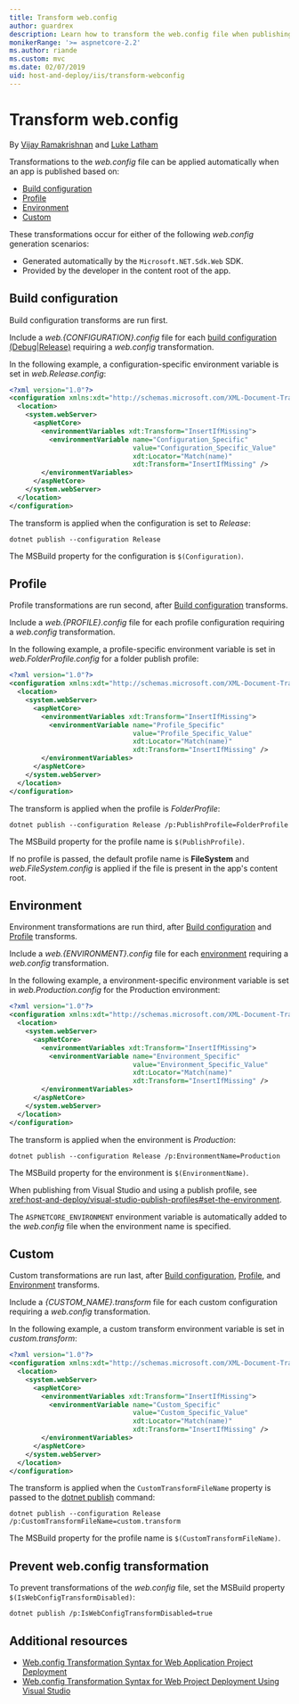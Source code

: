 ```yaml
---
title: Transform web.config
author: guardrex
description: Learn how to transform the web.config file when publishing an ASP.NET Core app.
monikerRange: '>= aspnetcore-2.2'
ms.author: riande
ms.custom: mvc
ms.date: 02/07/2019
uid: host-and-deploy/iis/transform-webconfig
---
```

# Transform web.config

By [Vijay Ramakrishnan](https://github.com/vijayrkn) and [Luke Latham](https://github.com/guardrex)

Transformations to the *web.config* file can be applied automatically when an app is published based on:

* [Build configuration](#build-configuration)
* [Profile](#profile)
* [Environment](#environment)
* [Custom](#custom)

These transformations occur for either of the following *web.config* generation scenarios:

* Generated automatically by the `Microsoft.NET.Sdk.Web` SDK.
* Provided by the developer in the content root of the app.

## Build configuration

Build configuration transforms are run first.

Include a *web.{CONFIGURATION}.config* file for each [build configuration (Debug|Release)](/dotnet/core/tools/dotnet-publish#options) requiring a *web.config* transformation.

In the following example, a configuration-specific environment variable is set in *web.Release.config*:

```xml
<?xml version="1.0"?>
<configuration xmlns:xdt="http://schemas.microsoft.com/XML-Document-Transform">
  <location>
    <system.webServer>
      <aspNetCore>
        <environmentVariables xdt:Transform="InsertIfMissing">
          <environmentVariable name="Configuration_Specific" 
                               value="Configuration_Specific_Value" 
                               xdt:Locator="Match(name)" 
                               xdt:Transform="InsertIfMissing" />
        </environmentVariables>
      </aspNetCore>
    </system.webServer>
  </location>
</configuration>
```

The transform is applied when the configuration is set to *Release*:

```dotnetcli
dotnet publish --configuration Release
```

The MSBuild property for the configuration is `$(Configuration)`.

## Profile

Profile transformations are run second, after [Build configuration](#build-configuration) transforms.

Include a *web.{PROFILE}.config* file for each profile configuration requiring a *web.config* transformation.

In the following example, a profile-specific environment variable is set in *web.FolderProfile.config* for a folder publish profile:

```xml
<?xml version="1.0"?>
<configuration xmlns:xdt="http://schemas.microsoft.com/XML-Document-Transform">
  <location>
    <system.webServer>
      <aspNetCore>
        <environmentVariables xdt:Transform="InsertIfMissing">
          <environmentVariable name="Profile_Specific" 
                               value="Profile_Specific_Value" 
                               xdt:Locator="Match(name)" 
                               xdt:Transform="InsertIfMissing" />
        </environmentVariables>
      </aspNetCore>
    </system.webServer>
  </location>
</configuration>
```

The transform is applied when the profile is *FolderProfile*:

```dotnetcli
dotnet publish --configuration Release /p:PublishProfile=FolderProfile
```

The MSBuild property for the profile name is `$(PublishProfile)`.

If no profile is passed, the default profile name is **FileSystem** and *web.FileSystem.config* is applied if the file is present in the app's content root.

## Environment

Environment transformations are run third, after [Build configuration](#build-configuration) and [Profile](#profile) transforms.

Include a *web.{ENVIRONMENT}.config* file for each [environment](xref:fundamentals/environments) requiring a *web.config* transformation.

In the following example, a environment-specific environment variable is set in *web.Production.config* for the Production environment:

```xml
<?xml version="1.0"?>
<configuration xmlns:xdt="http://schemas.microsoft.com/XML-Document-Transform">
  <location>
    <system.webServer>
      <aspNetCore>
        <environmentVariables xdt:Transform="InsertIfMissing">
          <environmentVariable name="Environment_Specific" 
                               value="Environment_Specific_Value" 
                               xdt:Locator="Match(name)" 
                               xdt:Transform="InsertIfMissing" />
        </environmentVariables>
      </aspNetCore>
    </system.webServer>
  </location>
</configuration>
```

The transform is applied when the environment is *Production*:

```dotnetcli
dotnet publish --configuration Release /p:EnvironmentName=Production
```

The MSBuild property for the environment is `$(EnvironmentName)`.

When publishing from Visual Studio and using a publish profile, see <xref:host-and-deploy/visual-studio-publish-profiles#set-the-environment>.

The `ASPNETCORE_ENVIRONMENT` environment variable is automatically added to the *web.config* file when the environment name is specified.

## Custom

Custom transformations are run last, after [Build configuration](#build-configuration), [Profile](#profile), and [Environment](#environment) transforms.

Include a *{CUSTOM_NAME}.transform* file for each custom configuration requiring a *web.config* transformation.

In the following example, a custom transform environment variable is set in *custom.transform*:

```xml
<?xml version="1.0"?>
<configuration xmlns:xdt="http://schemas.microsoft.com/XML-Document-Transform">
  <location>
    <system.webServer>
      <aspNetCore>
        <environmentVariables xdt:Transform="InsertIfMissing">
          <environmentVariable name="Custom_Specific" 
                               value="Custom_Specific_Value" 
                               xdt:Locator="Match(name)" 
                               xdt:Transform="InsertIfMissing" />
        </environmentVariables>
      </aspNetCore>
    </system.webServer>
  </location>
</configuration>
```

The transform is applied when the `CustomTransformFileName` property is passed to the [dotnet publish](/dotnet/core/tools/dotnet-publish) command:

```dotnetcli
dotnet publish --configuration Release /p:CustomTransformFileName=custom.transform
```

The MSBuild property for the profile name is `$(CustomTransformFileName)`.

## Prevent web.config transformation

To prevent transformations of the *web.config* file, set the MSBuild property `$(IsWebConfigTransformDisabled)`:

```dotnetcli
dotnet publish /p:IsWebConfigTransformDisabled=true
```

## Additional resources

* [Web.config Transformation Syntax for Web Application Project Deployment](https://go.microsoft.com/fwlink/?LinkId=301874)
* [Web.config Transformation Syntax for Web Project Deployment Using Visual Studio](https://docs.microsoft.com/previous-versions/aspnet/dd465326(v=vs.110))
